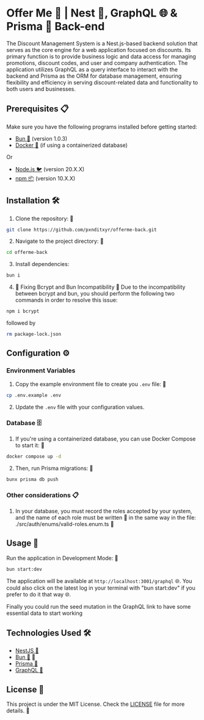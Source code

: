 # Offer Me 🌟 | Nest 🦁, GraphQL 🌐 & Prisma 📐 Back-end

The Discount Management System is a Nest.js-based backend solution that serves as the core engine for a web application focused on discounts. Its primary function is to provide business logic and data access for managing promotions, discount codes, and user and company authentication. The application utilizes GraphQL as a query interface to interact with the backend and Prisma as the ORM for database management, ensuring flexibility and efficiency in serving discount-related data and functionality to both users and businesses.

## Prerequisites 📋

Make sure you have the following programs installed before getting started:

- [Bun 🧄](https://bun.sh/) (version 1.0.3)
- [Docker 🐳](https://www.docker.com/) (if using a containerized database)

Or

- [Node.js 🐦](https://nodejs.org/) (version 20.X.X)
- [npm 📦](https://www.npmjs.com/) (version 10.X.X)

## Installation 🛠️

1. Clone the repository: 🧬

```bash
git clone https://github.com/pxnditxyr/offerme-back.git
```

2. Navigate to the project directory: 📂

```bash
cd offerme-back
```

3. Install dependencies:

```bash
bun i
```
4. 🚧 Fixing Bcrypt and Bun Incompatibility 🧩
Due to the incompatibility between bcrypt and bun, you should perform the following two commands in order to resolve this issue:

```bash
npm i bcrypt
```

followed by

```bash
rm package-lock.json
```

## Configuration ⚙️

### Environment Variables

1. Copy the example environment file to create you `.env` file: 🔑

```bash
cp .env.example .env
```

2. Update the `.env` file with your configuration values.

### Database 🗄️

1. If you're using a containerized database, you can use Docker Compose to start it: 🐋

```bash
docker compose up -d
```

2. Then, run Prisma migrations: 🔄

```bash
bunx prisma db push
```
### Other considerations 📋

1. In your database, you must record the roles accepted by your system, and the name of each role must be written 📝 in the same way in the file: 
./src/auth/enums/valid-roles.enum.ts 📂

## Usage 🚀

Run the application in Development Mode: 🚀

```bash
bun start:dev
```

The application will be available at `http://localhost:3001/graphql` 🌐.
You could also click on the latest log in your terminal with "bun start:dev" if you prefer to do it that way 🌐.

Finally you could run the seed mutation in the GraphQL link to have some essential data to start working

## Technologies Used 🛠️

- [NestJS 🦁](https://nestjs.com/)
- [Bun 🧄](https://babeljs.io/) 📜
- [Prisma 📐](https://www.prisma.io/)
- [GraphQL 🎯](https://graphql.org/)


## License 📄

This project is under the MIT License. Check the [LICENSE](LICENSE) file for more details. 📜
